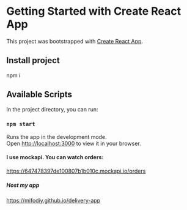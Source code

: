 # Getting Started with Create React App

This project was bootstrapped with [Create React App](https://github.com/facebook/create-react-app).

## Install project 

npm i 

## Available Scripts

In the project directory, you can run:

### `npm start`

Runs the app in the development mode.\
Open [http://localhost:3000](http://localhost:3000) to view it in your browser.

#### I use mockapi. You can watch orders:
https://647478397de100807b1b010c.mockapi.io/orders


##### Host my app 

https://mifodiy.github.io/delivery-app
